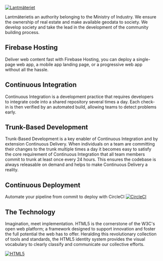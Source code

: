 [![Lantmäteriet](https://www.lantmateriet.se/wwwroot/lmse/images/LM-logotyp.svg)](https://www.lantmateriet.se/)


Lantmäterietis an authority belonging to the Ministry of Industry. We ensure the ownership of real estate and make available geodata to society. We develop society and take the lead in the development of the community building process.

## Firebase Hosting
Deliver web content fast with Firebase Hosting, you can deploy a single-page web app, a mobile app landing page, or a progressive web app without all the hassle.

## Continuous Integration
Continuous Integration is a development practice that requires developers to integrate code into a shared repository several times a day. Each check-in is then verified by an automated build, allowing teams to detect problems early.

## Trunk-Based Development
Trunk-Based Development is a key enabler of Continuous Integration and by extension Continuous Delivery. When individuals on a team are committing their changes to the trunk multiple times a day it becomes easy to satisfy the core requirement of Continuous Integration that all team members commit to trunk at least once every 24 hours. This ensures the codebase is always releasable on demand and helps to make Continuous Delivery a reality.

## Continuous Deployment
Automate your pipeline from commit to deploy with CircleCI [![CircleCI](https://circleci.com/gh/hamedasemi/lantmateriet-client.svg)](https://circleci.com/gh/hamedasemi/lantmateriet-client)

## The Technology
Imagination, meet implementation. HTML5 is the cornerstone of the W3C's open web platform; a framework designed to support innovation and foster the full potential the web has to offer. Heralding this revolutionary collection of tools and standards, the HTML5 identity system provides the visual vocabulary to clearly classify and communicate our collective efforts.

[![HTML5](https://www.w3.org/html/logo/badge/html5-badge-h-connectivity-css3-device-graphics-multimedia-performance-semantics-storage.png)](https://www.w3.org/html/)


